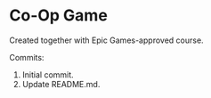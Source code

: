 # Co-Op Game
Created together with Epic Games-approved course.

Commits:
1. Initial commit.
1. Update README.md.
